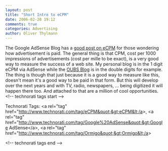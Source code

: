 ```yaml
---
layout: post
title: "Short Intro to eCPM"
date: 2006-02-28 19:12
comments: true
categories: Advertising
author: Oliver Thylmann
---
```







The Google AdSense Blog has a [good post on eCPM](http://adsense.blogspot.com/2006/02/ecpm-what-exactly-is-that.html) for those wondering how advertisement is paid. The general thing is that CPM, cost per 1000 impressions of advertisements (cost per mille to be exact), is a very good way to measure the success of a web site. My personal blog is in the 1 digit eCPM via AdSense while the [OUBS Blog](http://owt.typepad.com/oubs/) is in the double digits for example. The thing is though that just because it is a good way to measure like this, doesn't mean it's a good way to be paid in that form. But this will develop over the next years and with TV, radio, newspapers, ... being digitized it will happen there too. And attached to that are a million of cool opportunities.
&lt;!-- technorati tags start --&gt;

Technorati Tags: &lt;a rel=&quot;tag&quot; href=&quot;http://www.technorati.com/tag/eCPM&quot;&gt;eCPM&lt;/a&gt;, &lt;a rel=&quot;tag&quot; href=&quot;http://www.technorati.com/tag/Google%20AdSense&quot;&gt;Google AdSense&lt;/a&gt;, &lt;a rel=&quot;tag&quot; href=&quot;http://www.technorati.com/tag/Ormigo&quot;&gt;Ormigo&lt;/a&gt;

&lt;!-- technorati tags end --&gt;


